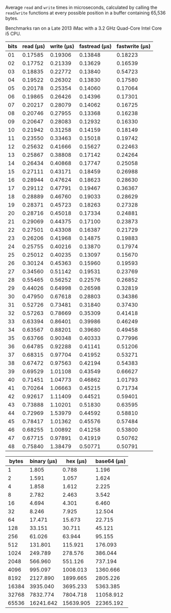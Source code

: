 Average `read` and `write` times in microseconds, calculated by calling the `read`/`write` functions at every possible position in a buffer containing 65,536 bytes.

Benchmarks ran on a Late 2013 iMac with a 3.2 GHz Quad-Core Intel Core i5 CPU.

|bits|read (μs)|write (μs)|fastread (μs)|fastwrite (μs)|
|----|---------|---------|---------|---------|
| 01 | 0.17585 | 0.19306 | 0.13848 | 0.18223 |
| 02 | 0.17752 | 0.21339 | 0.13629 | 0.16539 |
| 03 | 0.18835 | 0.22772 | 0.13840 | 0.54723 |
| 04 | 0.19522 | 0.26302 | 0.13830 | 0.17580 |
| 05 | 0.20178 | 0.25354 | 0.14060 | 0.17064 |
| 06 | 0.19865 | 0.26426 | 0.14396 | 0.17301 |
| 07 | 0.20217 | 0.28079 | 0.14062 | 0.16725 |
| 08 | 0.20746 | 0.27955 | 0.13368 | 0.16238 |
| 09 | 0.20647 | 0.28083 | 0.12932 | 0.16330 |
| 10 | 0.21942 | 0.31258 | 0.14159 | 0.18149 |
| 11 | 0.23550 | 0.33463 | 0.15018 | 0.19742 |
| 12 | 0.25632 | 0.41666 | 0.15627 | 0.22463 |
| 13 | 0.25867 | 0.38808 | 0.17142 | 0.24264 |
| 14 | 0.26434 | 0.40868 | 0.17747 | 0.25058 |
| 15 | 0.27111 | 0.43171 | 0.18459 | 0.26988 |
| 16 | 0.28944 | 0.47624 | 0.18623 | 0.28630 |
| 17 | 0.29112 | 0.47791 | 0.19467 | 0.36367 |
| 18 | 0.28889 | 0.46760 | 0.19033 | 0.28629 |
| 19 | 0.28371 | 0.45723 | 0.18263 | 0.27328 |
| 20 | 0.28716 | 0.45018 | 0.17334 | 0.24881 |
| 21 | 0.29069 | 0.44375 | 0.17100 | 0.23873 |
| 22 | 0.27501 | 0.43308 | 0.16387 | 0.21729 |
| 23 | 0.26206 | 0.41968 | 0.14875 | 0.19883 |
| 24 | 0.25755 | 0.40216 | 0.13870 | 0.17974 |
| 25 | 0.25012 | 0.40235 | 0.13097 | 0.15670 |
| 26 | 0.30124 | 0.45363 | 0.15960 | 0.19593 |
| 27 | 0.34560 | 0.51142 | 0.19531 | 0.23769 |
| 28 | 0.55465 | 0.56252 | 0.22576 | 0.26852 |
| 29 | 0.44026 | 0.64998 | 0.26598 | 0.32819 |
| 30 | 0.47950 | 0.67618 | 0.28803 | 0.34386 |
| 31 | 0.52726 | 0.73481 | 0.31840 | 0.37430 |
| 32 | 0.57263 | 0.78669 | 0.35309 | 0.41418 |
| 33 | 0.63394 | 0.86401 | 0.39986 | 0.46249 |
| 34 | 0.63567 | 0.88201 | 0.39680 | 0.49458 |
| 35 | 0.63766 | 0.90348 | 0.40333 | 0.77996 |
| 36 | 0.64785 | 0.92288 | 0.41141 | 0.51206 |
| 37 | 0.68315 | 0.97704 | 0.41952 | 0.53271 |
| 38 | 0.67472 | 0.97563 | 0.42194 | 0.54383 |
| 39 | 0.69529 | 1.01108 | 0.43549 | 0.66627 |
| 40 | 0.71451 | 1.04773 | 0.46862 | 1.01793 |
| 41 | 0.70264 | 1.06663 | 0.45215 | 0.71734 |
| 42 | 0.92617 | 1.11409 | 0.44521 | 0.59401 |
| 43 | 0.73888 | 1.10201 | 0.51830 | 0.63595 |
| 44 | 0.72969 | 1.53979 | 0.44592 | 0.58810 |
| 45 | 0.78417 | 1.01362 | 0.45576 | 0.57484 |
| 46 | 0.68255 | 1.00892 | 0.41258 | 0.53800 |
| 47 | 0.67715 | 0.97891 | 0.41919 | 0.50762 |
| 48 | 0.75840 | 1.38479 | 0.50771 | 0.50791 |

|bytes|binary (μs)|hex (μs)|base64 (μs)
|---|-------|-------|-------|
| 1 | 1.805 | 0.788 | 1.196 |
| 2 | 1.591 | 1.057 | 1.624 |
| 4 | 1.858 | 1.612 | 2.225 |
| 8 | 2.782 | 2.463 | 3.542 |
| 16 | 4.694 | 4.301 | 6.460 |
| 32 | 8.246 | 7.925 | 12.504 |
| 64 | 17.471 | 15.673 | 22.715 |
| 128 | 33.151 | 30.711 | 45.121 |
| 256 | 61.026 | 63.944 | 95.155 |
| 512 | 131.801 | 115.921 | 176.093 |
| 1024 | 249.789 | 278.576 | 386.044 |
| 2048 | 566.960 | 551.126 | 737.194 |
| 4096 | 995.097 | 1008.013 | 1360.666 |
| 8192 | 2127.890 | 1899.665 | 2805.226 |
| 16384 | 3935.040 | 3695.233 | 5363.385 |
| 32768 | 7832.774 | 7804.718 | 11058.912 |
| 65536 | 16241.642 | 15639.905 | 22365.192 |